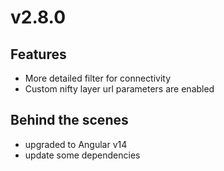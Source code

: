 # v2.8.0

## Features

- More detailed filter for connectivity
- Custom nifty layer url parameters are enabled

## Behind the scenes

- upgraded to Angular v14
- update some dependencies
